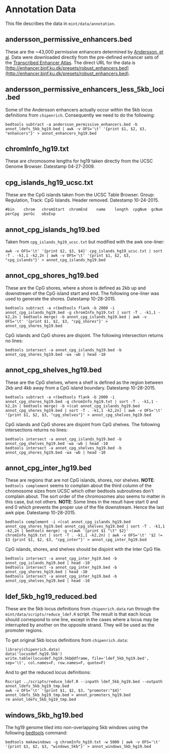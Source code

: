 # Annotation Data
This file describes the data in `mint/data/annotation`.

## andersson_permissive_enhancers.bed
These are the ~43,000 permissive enhancers determined by [Andersson, et al](http://www.nature.com/nature/journal/v507/n7493/abs/nature12787.html). Data were downloaded directly from the pre-defined enhancer sets of the [Transcribed Enhancer Atlas](http://enhancer.binf.ku.dk/presets/). The direct URL for the data is [http://enhancer.binf.ku.dk/presets/robust_enhancers.bed](http://enhancer.binf.ku.dk/presets/robust_enhancers.bed).

## andersson_permissive_enhancers_less_5kb_loci.bed
Some of the Andersson enhancers actually occur within the 5kb locus definitions from `chipenrich`. Consequently we need to do the following:

```{bash}
bedtools subtract -a andersson_permissive_enhancers.bed -b annot_ldefs_5kb_hg19.bed | awk -v OFS='\t' '{print $1, $2, $3, "enhancers"}' > annot_enhancers_hg19.bed
```

## chromInfo_hg19.txt
These are chromosome lengths for hg19 taken directly from the UCSC Genome Browser. Datestamp 04-27-2009.

## cpg_islands_hg19_ucsc.txt
These are the CpG islands taken from the UCSC Table Browser. Group: Regulation, Track: CpG Islands. Header removed. Datestamp 10-24-2015.

```
#bin	chrom	chromStart	chromEnd	name	length	cpgNum	gcNum	perCpg	perGc	obsExp
```

## annot_cpg_islands_hg19.bed
Taken from `cpg_islands_hg19_ucsc.txt` but modified with the awk one-liner:

```{bash}
awk -v OFS='\t' '{print $2, $3, $4}' cpg_islands_hg19_ucsc.txt | sort -T . -k1,1 -k2,2n | awk -v OFS='\t' '{print $1, $2, $3, "cpg_islands"}' > annot_cpg_islands_hg19.bed
```

## annot_cpg_shores_hg19.bed
These are the CpG shores, where a shore is defined as 2kb up and downstream of the CpG island start and end. The following one-liner was used to generate the shores. Datestamp 10-28-2015.

```{bash}
bedtools subtract -a <(bedtools flank -b 2000 -i annot_cpg_islands_hg19.bed -g chromInfo_hg19.txt | sort -T . -k1,1 -k2,2n | bedtools merge) -b annot_cpg_islands_hg19.bed | awk -v OFS='\t' '{print $1, $2, $3, "cpg_shores"}' > annot_cpg_shores_hg19.bed
```

CpG islands and CpG shores are disjoint. The following intersection returns no lines:

```{bash}
bedtools intersect -a annot_cpg_islands_hg19.bed -b annot_cpg_shores_hg19.bed -wa -wb | head -10
```

## annot_cpg_shelves_hg19.bed
These are the CpG shelves, where a shelf is defined as the region between 2kb and 4kb away from a CpG island boundary. Datestamp 10-28-2015.

```{bash}
bedtools subtract -a <(bedtools flank -b 2000 -i annot_cpg_shores_hg19.bed -g chromInfo_hg19.txt | sort -T . -k1,1 -k2,2n | bedtools merge) -b <(cat annot_cpg_islands_hg19.bed annot_cpg_shores_hg19.bed | sort -T . -k1,1 -k2,2n) | awk -v OFS='\t' '{print $1, $2, $3, "cpg_shelves"}' > annot_cpg_shelves_hg19.bed
```

CpG islands and CpG shores are disjoint from CpG shelves. The following intersections returns no lines:

```{bash}
bedtools intersect -a annot_cpg_islands_hg19.bed -b annot_cpg_shelves_hg19.bed -wa -wb | head -10
bedtools intersect -a annot_cpg_shelves_hg19.bed -b annot_cpg_shores_hg19.bed -wa -wb | head -10
```

## annot_cpg_inter_hg19.bed

These are regions that are not CpG islands, shores, nor shelves. **NOTE**: `bedtools complement` seems to complain about the third column of the chromosome sizes from UCSC which other bedtools subroutines don't complain about. The sort order of the chromosomes also seems to matter in this case, but not others. **NOTE**: Some lines in the result have start 0 and end 0 which prevents the proper use of the file downstream. Hence the last awk pipe. Datestamp 10-28-2015.

```{bash}
bedtools complement -i <(cat annot_cpg_islands_hg19.bed annot_cpg_shores_hg19.bed annot_cpg_shelves_hg19.bed | sort -T . -k1,1 -k2,2n | bedtools merge) -g <(awk '{print $1 "\t" $2}' chromInfo_hg19.txt | sort -T . -k1,1 -k2,2n) | awk -v OFS='\t' '$2 != $3 {print $1, $2, $3, "cpg_inter"}' > annot_cpg_inter_hg19.bed
```

CpG islands, shores, and shelves should be disjoint with the Inter CpG file.

```{bash}
bedtools intersect -a annot_cpg_inter_hg19.bed -b annot_cpg_islands_hg19.bed | head -10
bedtools intersect -a annot_cpg_inter_hg19.bed -b annot_cpg_shores_hg19.bed | head -10
bedtools intersect -a annot_cpg_inter_hg19.bed -b annot_cpg_shelves_hg19.bed | head -10
```

## ldef_5kb_hg19_reduced.bed
These are the 5kb locus definitions from `chipenrich.data` run through the `mint/data/scripts/reduce_ldef.R` script. The result is that each locus should correspond to one line, except in the cases where a locus may be interrupted by another on the opposite strand. They will be used as the promoter regions.

To get original 5kb locus definitions from `chipenrich.data`:
```{r}
library(chipenrich.data)
data('locusdef.hg19.5kb')
write.table(locusdef.hg19.5kb@dframe, file='ldef_5kb_hg19.bed', sep='\t', col.names=F, row.names=F, quote=F)
```
And to get the reduced locus definitions:
```{bash}
Rscript ../scripts/reduce_ldef.R --inpath ldef_5kb_hg19.bed --outpath annot_ldefs_5kb_hg19_tmp.bed
awk -v OFS='\t' '{print $1, $2, $3, "promoter:"$4}' annot_ldefs_5kb_hg19_tmp.bed > annot_promoters_hg19.bed
rm annot_ldefs_5kb_hg19_tmp.bed
```

## windows_5kb_hg19.bed
The hg19 genome tiled into non-overlapping 5kb windows using the following [bedtools](http://bedtools.readthedocs.org) command:
```{bash}
bedtools makewindows -g chromInfo_hg19.txt -w 5000 | awk -v OFS='\t' '{print $1, $2, $3, "windows_5kb"}' > annot_windows_5kb_hg19.bed
```
